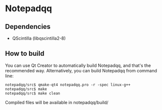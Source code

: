 Notepadqq
=========

Dependencies
------------
   * QScintilla (libqscintilla2-8)

How to build
------------
You can use Qt Creator to automatically build Notepadqq, and that's the recommended way.
Alternatively, you can build Notepadqq from command line:

    notepadqq/src$ qmake-qt4 notepadqq.pro -r -spec linux-g++
    notepadqq/src$ make
    notepadqq/src$ make clean

Compiled files will be available in notepadqq/build/
    

